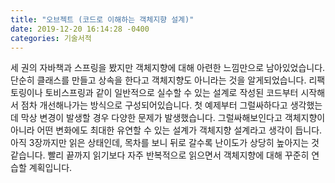 ```yaml
---
title: "오브젝트 (코드로 이해하는 객체지향 설계)"
date: 2019-12-20 16:14:28 -0400
categories: 기술서적
---
```

세 권의 자바책과 스프링을 봤지만 객체지향에 대해 아련한 느낌만으로 남아있었습니다.
단순히 클래스를 만들고 상속을 한다고 객체지향도 아니라는 것을 알게되었습니다. 
리팩토링이나 토비스프링과 같이 일반적으로 실수할 수 있는 설계로 작성된 코드부터 시작해서 
점차 개선해나가는 방식으로 구성되어있습니다.
첫 예제부터 그럴싸하다고 생각했는데 막상 변경이 발생할 경우 다양한 문제가 발생했습니다.
그럴싸해보인다고 객체지향이 아니라 어떤 변화에도 최대한 유연할 수 있는 설계가 객체지향 설계라고 생각이 듭니다.
아직 3장까지만 읽은 상태인데, 목차를 보니 뒤로 갈수록 난이도가 상당히 높아지는 것 같습니다.
빨리 끝까지 읽기보다 자주 반복적으로 읽으면서 객체지향에 대해 꾸준히 연습할 계획입니다.
